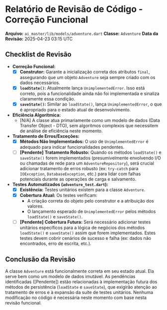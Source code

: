 # Relatório de Revisão de Código - Correção Funcional

**Arquivo:** `ai_master/lib/models/adventure.dart`
**Classe:** `Adventure`
**Data da Revisão:** 2025-04-23 03:15 UTC

## Checklist de Revisão

*   **Correção Funcional:**
    *   [x] **Construtor:** Garante a inicialização correta dos atributos `final`, assegurando que um objeto `Adventure` seja sempre criado com os dados necessários.
    *   [x] **`loadState()`:** Atualmente lança `UnimplementedError`. Isso está correto, pois a funcionalidade ainda não foi implementada e sinaliza claramente essa condição.
    *   [x] **`saveState()`:** Similar ao `loadState()`, lança `UnimplementedError`, o que é apropriado para o estado atual de desenvolvimento.
*   **Eficiência Algorítmica:**
    *   [N/A] A classe atua primariamente como um modelo de dados (Data Transfer Object - DTO), sem algoritmos complexos que necessitem de análise de eficiência neste momento.
*   **Tratamento de Erros/Exceções:**
    *   [x] **Métodos Não Implementados:** O uso de `UnimplementedError` é adequado para indicar funcionalidades pendentes.
    *   [ ] **[Pendente]** **Tratamento Robusto:** Quando os métodos `loadState()` e `saveState()` forem implementados (presumivelmente envolvendo I/O ou chamadas de rede para um `AdventureRepository`), será crucial adicionar tratamento de erros robusto (ex: `try-catch` para `IOException`, `DatabaseException`, etc.) para lidar com falhas potenciais durante as operações de carga e salvamento.
*   **Testes Automatizados (`adventure_test.dart`):**
    *   [x] **Existência:** Testes unitários existem para a classe `Adventure`.
    *   [x] **Cobertura Atual:** Os testes verificam:
        *   A criação correta do objeto pelo construtor e a atribuição dos valores.
        *   O lançamento esperado de `UnimplementedError` pelos métodos `loadState()` e `saveState()`.
    *   [ ] **[Pendente]** **Cobertura Futura:** Será necessário adicionar testes unitários específicos para a lógica de negócios dos métodos `loadState()` e `saveState()` assim que forem implementados. Estes testes devem cobrir cenários de sucesso e falha (ex: dados não encontrados, erro de escrita, etc.).

## Conclusão da Revisão

A classe `Adventure` está funcionalmente correta em seu estado atual. Ela serve bem como um modelo de dados imutável. As pendências identificadas ([Pendente]) estão relacionadas à implementação futura dos métodos de persistência (`loadState` e `saveState`), que exigirão atenção ao tratamento de erros e à expansão da suíte de testes unitários. Nenhuma modificação no código é necessária neste momento com base nesta revisão funcional.